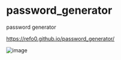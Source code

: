 # password_generator
password generator

https://refo0.github.io/password_generator/

![image](https://github.com/ReFo0/password_generator/assets/77904942/0c6b5399-a68c-4908-8212-3f3396c12ecb)
